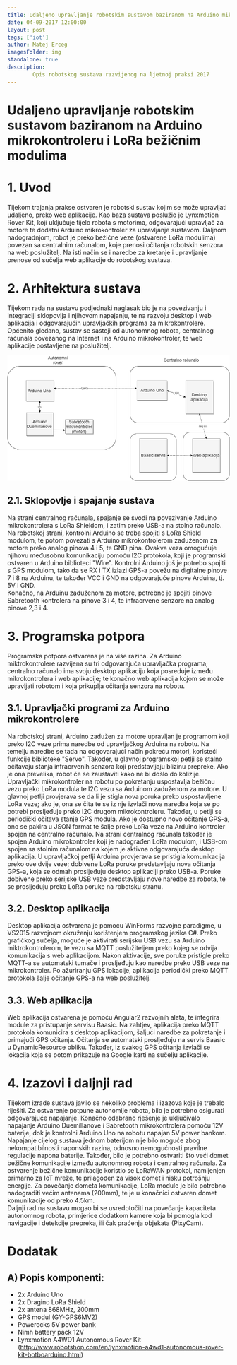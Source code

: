 ```yaml
---
title: Udaljeno upravljanje robotskim sustavom baziranom na Arduino mikrokontroleru i LoRa bežičnim modulima
date: 04-09-2017 12:00:00
layout: post
tags: ['iot']
author: Matej Erceg
imagesFolder: img
standalone: true
description: 
        Opis robotskog sustava razvijenog na ljetnoj praksi 2017       
---
```


# Udaljeno upravljanje robotskim sustavom baziranom na Arduino mikrokontroleru i LoRa bežičnim modulima

# 1. Uvod
Tijekom trajanja prakse ostvaren je robotski sustav kojim se može upravljati udaljeno, preko web aplikacije. Kao baza sustava poslužio je Lynxmotion Rover Kit, koji uključuje tijelo robota s motorima, odgovarajući upravljač za motore te dodatni Arduino mikrokontroler za upravljanje sustavom. Daljnom nadogradnjom, robot je preko bežične veze (ostvarene LoRa modulima) povezan sa centralnim računalom, koje prenosi očitanja robotskih senzora na web poslužitelj. Na isti način se i naredbe za kretanje i upravljanje prenose od sučelja web aplikacije do robotskog sustava.

# 2. Arhitektura sustava
Tijekom rada na sustavu podjednaki naglasak bio je na povezivanju i integraciji sklopovlja i njihovom napajanju, te na razvoju desktop i web aplikacija i odgovarajućih upravljačkih programa za mikrokontrolere. 
Općenito gledano, sustav se sastoji od autonomnog robota, centralnog računala povezanog na Internet i na Arduino mikrokontroler, te web aplikacije postavljene na poslužitelj.   

![Arhitektura sustava](img/ArhitekturaSustava.png "Arhitektura sustava") 

## 2.1. Sklopovlje i spajanje sustava
Na strani centralnog računala, spajanje se svodi na povezivanje Arduino mikrokontrolera s LoRa Shieldom, i zatim preko USB-a na stolno računalo.
Na robotskoj strani, kontrolni Arduino se treba spojiti s LoRa Shield modulom, te potom povezati s Arduino mikrokontrolerom zaduženom za motore preko analog pinova 4 i 5, te GND pina. Ovakva veza omogućuje njihovu međusobnu komunikaciju pomoću I2C protokola, koji je programski ostvaren u Arduino biblioteci "Wire". Kontrolni Arduino još je potrebo spojiti s GPS modulom, tako da se RX i TX izlazi GPS-a povežu na digitalne pinove 7 i 8 na Arduinu, te također VCC i GND na odgovarajuće pinove Arduina, tj. 5V i GND.   
Konačno, na Arduinu zaduženom za motore, potrebno je spojiti pinove Sabretooth kontrolera na pinove 3 i 4, te infracrvene senzore na analog pinove 2,3 i 4.

# 3. Programska potpora
Programska potpora ostvarena je na više razina. Za Arduino miktrokontrolere razvijena su tri odgovarajuća upravljačka programa; centralno računalo ima svoju desktop aplikaciju koja posreduje između mikrokontrolera i web aplikacije; te konačno web aplikacija kojom se može upravljati robotom i koja prikuplja očitanja senzora na robotu. 
## 3.1. Upravljački programi za Arduino mikrokontrolere
Na robotskoj strani, Arduino zadužen za motore upravljan je programom koji preko I2C veze prima naredbe od upravljačkog Arduina na robotu. Na temelju naredbe se tada na odgovarajući način pokreću motori, koristeći funkcije biblioteke "Servo". Također, u glavnoj programskoj petlji se stalno očitavaju stanja infracrvenih senzora koji predstavljaju blizinu prepreke. Ako je ona prevelika, robot će se zaustaviti kako ne bi došlo do kolizije.
Upravljački mikrokontroler na robotu po pokretanju uspostavlja bežičnu vezu preko LoRa modula te I2C vezu sa Arduinom zaduženom za motore. U glavnoj petlji provjerava se da li je stigla nova poruka preko uspostavljene LoRa veze; ako je, ona se čita te se iz nje izvlači nova naredba koja se po potrebi prosljeđuje preko I2C drugom mikrokontroleru. Također, u petlji se periodički očitava stanje GPS modula. Ako je dostupno novo očitanje GPS-a, ono se pakira u JSON format te šalje preko LoRa veze na Arduino kontroler spojen na centralno računalo.
Na strani centralnog računala također je spojen Arduino mikrokontroler koji je nadograđen LoRa modulom, i USB-om spojen sa stolnim računalom na kojem je aktivna odgovarajuća desktop aplikacija. U upravljačkoj petlji Arduina provjerava se pristigla komunikacija preko ove dvije veze; dobivene LoRa poruke predstavljaju nova očitanja GPS-a, koja se odmah prosljeđuju desktop aplikaciji preko USB-a. Poruke dobivene preko serijske USB veze predstavljaju nove naredbe za robota, te se prosljeđuju preko LoRa poruke na robotsku stranu.
## 3.2. Desktop aplikacija
Desktop aplikacija ostvarena je pomoću WinForms razvojne paradigme, u VS2015 razvojnom okruženju korištenjem programskog jezika C#. Preko grafičkog sučelja, moguće je aktivirati serijsku USB vezu sa Arduino miktrokontrolerom, te vezu sa MQTT poslužiteljem preko kojeg se odvija komunikacija s web aplikacijom. Nakon aktivacije, sve poruke pristigle preko MQTT-a se automatski tumače i prosljeđuju kao naredbe preko USB veze na mikrokontroler. Po ažuriranju GPS lokacije, aplikacija periodički preko MQTT protokola šalje očitanje GPS-a na web poslužitelj.
## 3.3. Web aplikacija
Web aplikacija ostvarena je pomoću Angular2 razvojnih alata, te integrira module za pristupanje servisu Baasic. Na zahtjev, aplikacija preko MQTT protokola komunicira s desktop aplikacijom, šaljući naredbe za pokretanje i primajući GPS očitanja. Očitanja se automatski prosljeđuju na servis Baasic u DynamicResource obliku. Također, iz svakog GPS  očitanja izvlači se lokacija koja se potom prikazuje na Google karti na sučelju aplikacije.

# 4. Izazovi i daljnji rad
Tijekom izrade sustava javilo se nekoliko problema i izazova koje je trebalo riješiti. 
 Za ostvarenje potpune autonomije robota, bilo je  potrebno osigurati odgovarajuće napajanje. Konačno odabrano rješenje je uključivalo napajanje Arduino Duemillanove i Sabretooth mikrokontrolera pomoću 12V baterije, dok je kontrolni Arduino Uno na robotu napajan 5V power bankom. Napajanje cijelog sustava jednom baterijom nije bilo moguće zbog nekompatibilnosti naponskih razina, odnosno nemogućnosti pravilne regulacije napona baterije.
Također, bilo je potrebno ostvariti što veći domet bežične komunikacije između autonomnog robota i centralnog računala. Za ostvarenje bežične komunikacije koristio se LoRaWAN protokol, namijenjen primarno za IoT mreže, te prilagođen za visok domet i nisku potrošnju energije. Za povećanje dometa komunikacije, LoRa module je bilo potrebno nadograditi većim antenama (200mm), te je u konačnici ostvaren domet komunikacije od preko 4.5km.    
Daljnji rad na sustavu mogao bi se usredotočiti na povećanje kapaciteta autonomnog robota, primjerice dodatkom kamere koja bi pomogla kod navigacije i detekcije prepreka, ili čak praćenja objekata (PixyCam). 

# Dodatak
## A) Popis komponenti:
- 2x Arduino Uno
- 2x Dragino LoRa Shield
- 2x antena 868MHz, 200mm
- GPS modul (GY-GPS6MV2)
- Powerocks 5V power bank
- Nimh battery pack 12V
- Lynxmotion A4WD1 Autonomous Rover Kit (http://www.robotshop.com/en/lynxmotion-a4wd1-autonomous-rover-kit-botboarduino.html)   




